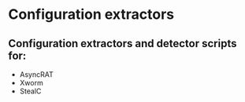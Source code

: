 # Configuration extractors

## Configuration extractors and detector scripts for:

* AsyncRAT
* Xworm
* StealC
